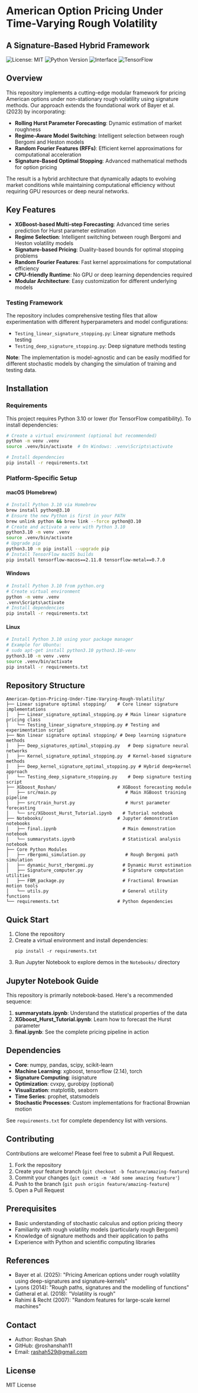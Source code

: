 # American Option Pricing Under Time-Varying Rough Volatility
## A Signature-Based Hybrid Framework

![License: MIT](https://img.shields.io/badge/License-MIT-yellow.svg)
![Python Version](https://img.shields.io/badge/python-≤3.10-blue)
![Interface](https://img.shields.io/badge/interface-Jupyter%20Notebook-orange)
![TensorFlow](https://img.shields.io/badge/TensorFlow-2.14-orange)

## Overview

This repository implements a cutting-edge modular framework for pricing American options under non-stationary rough volatility using signature methods. Our approach extends the foundational work of Bayer et al. (2023) by incorporating:

- **Rolling Hurst Parameter Forecasting**: Dynamic estimation of market roughness
- **Regime-Aware Model Switching**: Intelligent selection between rough Bergomi and Heston models
- **Random Fourier Features (RFFs)**: Efficient kernel approximations for computational acceleration
- **Signature-Based Optimal Stopping**: Advanced mathematical methods for option pricing

The result is a hybrid architecture that dynamically adapts to evolving market conditions while maintaining computational efficiency without requiring GPU resources or deep neural networks.

## Key Features

- **XGBoost-based Multi-step Forecasting**: Advanced time series prediction for Hurst parameter estimation
- **Regime Selection**: Intelligent switching between rough Bergomi and Heston volatility models
- **Signature-based Pricing**: Duality-based bounds for optimal stopping problems
- **Random Fourier Features**: Fast kernel approximations for computational efficiency
- **CPU-friendly Runtime**: No GPU or deep learning dependencies required
- **Modular Architecture**: Easy customization for different underlying models

### Testing Framework

The repository includes comprehensive testing files that allow experimentation with different hyperparameters and model configurations:

- `Testing_linear_signature_stopping.py`: Linear signature methods testing
- `Testing_deep_signature_stopping.py`: Deep signature methods testing

**Note**: The implementation is model-agnostic and can be easily modified for different stochastic models by changing the simulation of training and testing data.

## Installation

### Requirements

This project requires Python 3.10 or lower (for TensorFlow compatibility). To install dependencies:

```bash
# Create a virtual environment (optional but recommended)
python -m venv .venv
source .venv/bin/activate  # On Windows: .venv\Scripts\activate

# Install dependencies
pip install -r requirements.txt
```

### Platform-Specific Setup

#### macOS (Homebrew)
```bash
# Install Python 3.10 via Homebrew
brew install python@3.10
# Ensure the new Python is first in your PATH
brew unlink python && brew link --force python@3.10
# Create and activate a venv with Python 3.10
python3.10 -m venv .venv
source .venv/bin/activate
# Upgrade pip
python3.10 -m pip install --upgrade pip
# Install TensorFlow macOS builds
pip install tensorflow-macos==2.11.0 tensorflow-metal==0.7.0
```

#### Windows
```bash
# Install Python 3.10 from python.org
# Create virtual environment
python -m venv .venv
.venv\Scripts\activate
# Install dependencies
pip install -r requirements.txt
```

#### Linux
```bash
# Install Python 3.10 using your package manager
# Example for Ubuntu:
# sudo apt-get install python3.10 python3.10-venv
python3.10 -m venv .venv
source .venv/bin/activate
pip install -r requirements.txt
```

## Repository Structure
```
American-Option-Pricing-Under-Time-Varying-Rough-Volatility/
├── Linear signature optimal stopping/    # Core linear signature implementations
│   ├── Linear_signature_optimal_stopping.py # Main linear signature pricing class
│   └── Testing_linear_signature_stopping.py # Testing and experimentation script
├── Non linear signature optimal stopping/ # Deep learning signature methods
│   ├── Deep_signatures_optimal_stopping.py   # Deep signature neural networks
│   ├── Kernel_signature_optimal_stopping.py  # Kernel-based signature methods
│   ├── Deep_kernel_signature_optimal_stopping.py # Hybrid deep+kernel approach
│   └── Testing_deep_signature_stopping.py    # Deep signature testing script
├── XGboost_Roshan/                       # XGBoost forecasting module
│   ├── src/main.py                          # Main XGBoost training pipeline
│   ├── src/train_hurst.py                   # Hurst parameter forecasting
│   └── src/XGboost_Hurst_Tutorial.ipynb    # Tutorial notebook
├── Notebooks/                            # Jupyter demonstration notebooks
│   ├── final.ipynb                         # Main demonstration notebook
│   └── summarystats.ipynb                  # Statistical analysis notebook
├── Core Python Modules
│   ├── rBergomi_simulation.py               # Rough Bergomi path simulation
│   ├── dynamic_hurst_rbergomi.py           # Dynamic Hurst estimation
│   ├── Signature_computer.py               # Signature computation utilities
│   ├── FBM_package.py                      # Fractional Brownian motion tools
│   └── utils.py                            # General utility functions
└── requirements.txt                      # Python dependencies
```

## Quick Start
1. Clone the repository
2. Create a virtual environment and install dependencies:
   ```
   pip install -r requirements.txt
   ```
3. Run Jupyter Notebook to explore demos in the `Notebooks/` directory

## Jupyter Notebook Guide
This repository is primarily notebook-based. Here's a recommended sequence:
1. **summarystats.ipynb**: Understand the statistical properties of the data
2. **XGboost_Hurst_Tutorial.ipynb**: Learn how to forecast the Hurst parameter
3. **final.ipynb**: See the complete pricing pipeline in action

## Dependencies
- **Core**: numpy, pandas, scipy, scikit-learn
- **Machine Learning**: xgboost, tensorflow (2.14), torch
- **Signature Computing**: iisignature
- **Optimization**: cvxpy, gurobipy (optional)
- **Visualization**: matplotlib, seaborn
- **Time Series**: prophet, statsmodels
- **Stochastic Processes**: Custom implementations for fractional Brownian motion

See `requirements.txt` for complete dependency list with versions.

## Contributing
Contributions are welcome! Please feel free to submit a Pull Request.

1. Fork the repository
2. Create your feature branch (`git checkout -b feature/amazing-feature`)
3. Commit your changes (`git commit -m 'Add some amazing feature'`)
4. Push to the branch (`git push origin feature/amazing-feature`)
5. Open a Pull Request

## Prerequisites
- Basic understanding of stochastic calculus and option pricing theory
- Familiarity with rough volatility models (particularly rough Bergomi)
- Knowledge of signature methods and their application to paths
- Experience with Python and scientific computing libraries

## References
- Bayer et al. (2025): "Pricing American options under rough volatility
using deep-signatures and signature-kernels"
- Lyons (2014): "Rough paths, signatures and the modelling of functions"
- Gatheral et al. (2018): "Volatility is rough"
- Rahimi & Recht (2007): "Random features for large-scale kernel machines"

## Contact
- Author: Roshan Shah
- GitHub: @roshanshah11
- Email: rashah529@gmail.com

## License
MIT License
